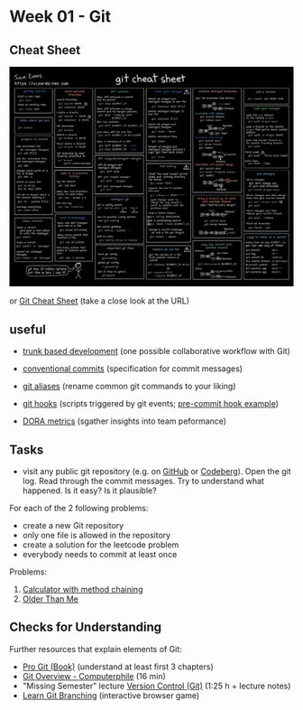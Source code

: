 # Week 01 - Git

## Cheat Sheet

![Git Cheat Sheet with common commands](/img/git_cheat_sheet.png)

or [Git Cheat Sheet](https://rhoenerlebnis.de/_upl/de/_pdf-seite/git_cheatsheet_de_white.pdf) (take a close look at the URL)

## useful

- [trunk based development](https://trunkbaseddevelopment.com/) (one possible collaborative workflow with Git)

- [conventional commits](https://www.conventionalcommits.org) (specification for commit messages)

- [git aliases](https://www.git-scm.com/book/en/v2/Git-Basics-Git-Aliases) (rename common git commands to your liking)

- [git hooks](https://githooks.com) (scripts triggered by git events; [pre-commit hook example](https://stackoverflow.com/questions/34660181/check-length-of-commit-message))

- [DORA metrics](https://docs.gitlab.com/ee/user/analytics/dora_metrics.html) (sgather insights into team peformance)

## Tasks

- visit any public git repository (e.g. on [GitHub](https://github.com/explore) or [Codeberg](https://codeberg.org/explore/repos)). Open the git log. Read through the commit messages. Try to understand what happened. Is it easy? Is it plausible?

For each of the 2 following problems:
- create a new Git repository
- only one file is allowed in the repository
- create a solution for the leetcode problem
- everybody needs to commit at least once

Problems:
1. [Calculator with method chaining](https://leetcode.com/problems/calculator-with-method-chaining/description/)
2. [Older Than Me](https://edabit.com/challenge/iwdZiFucR5wkQsFHu)

## Checks for Understanding

Further resources that explain elements of Git:

- [Pro Git (Book)](https://git-scm.com/book) (understand at least first 3 chapters)
- [Git Overview - Computerphile](https://www.youtube.com/watch?v=92sycL8ij-U) (16 min)
- "Missing Semester" lecture [Version Control (Git)](https://missing.csail.mit.edu/2020/version-control/) (1:25 h + lecture notes)
- [Learn Git Branching](https://learngitbranching.js.org/) (interactive browser game)
